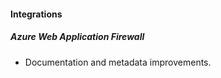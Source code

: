 
#### Integrations

##### Azure Web Application Firewall

- Documentation and metadata improvements.
